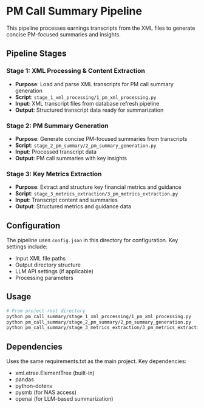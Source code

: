 # PM Call Summary Pipeline

This pipeline processes earnings transcripts from the XML files to generate concise PM-focused summaries and insights.

## Pipeline Stages

### Stage 1: XML Processing & Content Extraction
- **Purpose**: Load and parse XML transcripts for PM call summary generation
- **Script**: `stage_1_xml_processing/1_pm_xml_processing.py`
- **Input**: XML transcript files from database refresh pipeline
- **Output**: Structured transcript data ready for summarization

### Stage 2: PM Summary Generation
- **Purpose**: Generate concise PM-focused summaries from transcripts
- **Script**: `stage_2_pm_summary/2_pm_summary_generation.py`
- **Input**: Processed transcript data
- **Output**: PM call summaries with key insights

### Stage 3: Key Metrics Extraction
- **Purpose**: Extract and structure key financial metrics and guidance
- **Script**: `stage_3_metrics_extraction/3_pm_metrics_extraction.py`
- **Input**: Transcript content and summaries
- **Output**: Structured metrics and guidance data

## Configuration

The pipeline uses `config.json` in this directory for configuration. Key settings include:
- Input XML file paths
- Output directory structure
- LLM API settings (if applicable)
- Processing parameters

## Usage

```bash
# From project root directory
python pm_call_summary/stage_1_xml_processing/1_pm_xml_processing.py
python pm_call_summary/stage_2_pm_summary/2_pm_summary_generation.py
python pm_call_summary/stage_3_metrics_extraction/3_pm_metrics_extraction.py
```

## Dependencies

Uses the same requirements.txt as the main project. Key dependencies:
- xml.etree.ElementTree (built-in)
- pandas
- python-dotenv
- pysmb (for NAS access)
- openai (for LLM-based summarization)